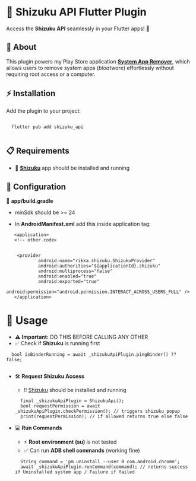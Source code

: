 # 🔌 Shizuku API Flutter Plugin  

Access the **Shizuku API** seamlessly in your Flutter apps! 🚀  


## 🌟 About  
This plugin powers my Play Store application [**System App Remover**](https://play.google.com/store/apps/details?id=com.santhoshDsubramani.systemappremover), which allows users to remove system apps (*bloatware*) effortlessly without requiring root access or a computer.


## ⚡ Installation  
Add the plugin to your project:  
```
  
  flutter pub add shizuku_api
  
  ```

## 📋 Requirements
- 📱 [**Shizuku**](https://shizuku.rikka.app/) app should be installed and running

## 🔧 Configuration
📝 **app/build.gradle**
  - minSdk should be >= 24

- In **AndroidManifest.xml** add this inside application tag:

```
   <application>
   <!-- other code>

   
    <provider
            android:name="rikka.shizuku.ShizukuProvider"
            android:authorities="${applicationId}.shizuku"
            android:multiprocess="false"
            android:enabled="true"
            android:exported="true"
            android:permission="android.permission.INTERACT_ACROSS_USERS_FULL" />
   </application>
   ```
# 🚀 Usage

- ⚠️ **Important:** DO THIS BEFORE CALLING ANY OTHER
- ✅ Check if **Shizuku** is running first

```
  bool isBinderRunning = await _shizukuApiPlugin.pingBinder() ?? false;
  
  ```

- 🛠️ **Request Shizuku Access**
  - !! [Shizuku](https://shizuku.rikka.app/) should be installed and running

  ```
    final _shizukuApiPlugin = ShizukuApi();
    bool requestPermission = await  _shizukuApiPlugin.checkPermission(); // triggers shizuku popup
    print(requestPermission); // if allowed returns true else false
    ```
- 💻 **Run Commands**
  - ⚡ **Root environment (su)** is not tested
  - ✅ Can run **ADB shell commands** (working fine)
  ```
    String command = 'pm uninstall --user 0 com.android.chrome';
    await _shizukuApiPlugin.runCommand(command); // returns success if Uninstalled system app / Failure if failed
    ```

